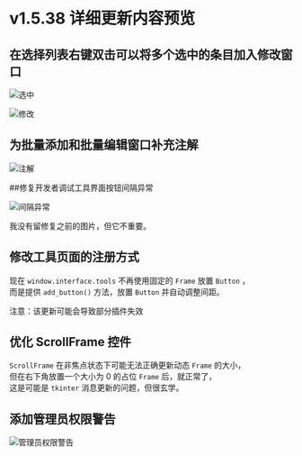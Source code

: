 
# v1.5.38 详细更新内容预览

## 在选择列表右键双击可以将多个选中的条目加入修改窗口 <Badge type="tip" text="新增" />

![选中](/static/image/f5d3faab.png)

![修改](/static/image/e2e28d69.png)

## 为批量添加和批量编辑窗口补充注解

![注解](/static/image/4402bd3f.png)

##修复开发者调试工具界面按钮间隔异常

![间隔异常](/static/image/390c8b3c.png)

我没有留修复之前的图片，但它不重要。

## 修改工具页面的注册方式

现在 `window.interface.tools` 不再使用固定的 `Frame` 放置 `Button` ，<br/>
而是提供 `add_button()` 方法，放置 `Button` 并自动调整间距。

注意：该更新可能会导致部分插件失效

## 优化 ScrollFrame 控件

`ScrollFrame` 在非焦点状态下可能无法正确更新动态 `Frame` 的大小，<br/>
但在右下角放置一个大小为 0 的占位 `Frame` 后，就正常了，<br/>
这是可能是 `tkinter` 消息更新的问题，但很玄学。

## 添加管理员权限警告 <Badge type="tip" text="新增" />

![管理员权限警告](/static/image/d8b646eb.png)
